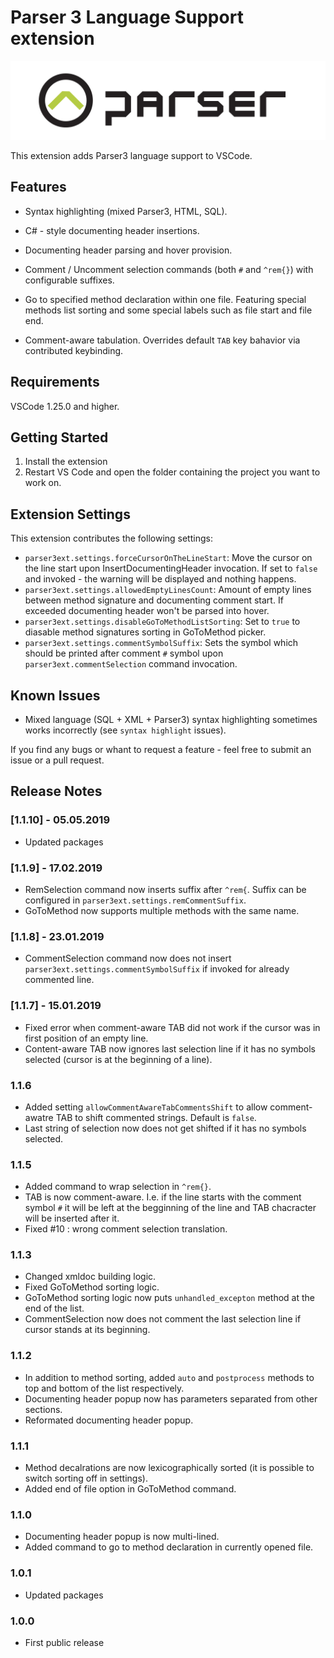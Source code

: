 # Parser 3 Language Support extension

![](.\images\logo.png)

This extension adds Parser3 language support to VSCode.

## Features

- Syntax highlighting (mixed Parser3, HTML, SQL).

- C# - style documenting header insertions.

- Documenting header parsing and hover provision.

- Comment / Uncomment selection commands (both `#` and `^rem{}`) with configurable suffixes.

- Go to specified method declaration within one file. Featuring special methods list sorting and some special labels such as file start and file end.

- Comment-aware tabulation. Overrides default `TAB` key bahavior via contributed keybinding.

## Requirements

VSCode 1.25.0 and higher.

## Getting Started

1. Install the extension
2. Restart VS Code and open the folder containing the project you want to work on.

## Extension Settings

This extension contributes the following settings:

* `parser3ext.settings.forceCursorOnTheLineStart`: Move the cursor on the line start upon InsertDocumentingHeader invocation. If set to `false` and invoked - the warning will be displayed and nothing happens.
* `parser3ext.settings.allowedEmptyLinesCount`: Amount of empty lines between method signature and documenting comment start. If exceeded documenting header won't be parsed into hover.
* `parser3ext.settings.disableGoToMethodListSorting`: Set to `true` to diasable method signatures sorting in GoToMethod picker.
* `parser3ext.settings.commentSymbolSuffix`: Sets the symbol which should be printed after comment `#` symbol upon `parser3ext.commentSelection` command invocation.

## Known Issues

- Mixed language (SQL + XML + Parser3) syntax highlighting sometimes works incorrectly (see `syntax highlight` issues).

If you find any bugs or whant to request a feature - feel free to submit an issue or a pull request.

## Release Notes

### [1.1.10] - 05.05.2019

- Updated packages

### [1.1.9] - 17.02.2019

- RemSelection command now inserts suffix after `^rem{`. Suffix can be configured in `parser3ext.settings.remCommentSuffix`.
- GoToMethod now supports multiple methods with the same name.

### [1.1.8] - 23.01.2019

- CommentSelection command now does not insert `parser3ext.settings.commentSymbolSuffix` if invoked for already commented line.

### [1.1.7] - 15.01.2019

- Fixed error when comment-aware TAB did not work if the cursor was in first position of an empty line.
- Content-aware TAB now ignores last selection line if it has no symbols selected (cursor is at the beginning of a line).

### 1.1.6

- Added setting `allowCommentAwareTabCommentsShift` to allow comment-awatre TAB to shift commented strings. Default is `false`.
- Last string of selection now does not get shifted if it has no symbols selected.

### 1.1.5

- Added command to wrap selection in `^rem{}`.
- TAB is now comment-aware. I.e. if the line starts with the comment symbol `#` it will be left at the begginning of the line and TAB chacracter will be inserted after it.
- Fixed #10 : wrong comment selection translation.

### 1.1.3

- Changed xmldoc building logic.
- Fixed GoToMethod sorting logic.
- GoToMethod sorting logic now puts `unhandled_excepton` method at the end of the list.
- CommentSelection now does not comment the last selection line if cursor stands at its beginning.

### 1.1.2

- In addition to method sorting, added `auto` and `postprocess` methods to top and bottom of the list respectively.
- Documenting header popup now has parameters separated from other sections.
- Reformated documenting header popup.

### 1.1.1

- Method decalrations are now lexicographically sorted (it is possible to switch sorting off in settings).
- Added end of file option in GoToMethod command.

### 1.1.0

- Documenting header popup is now multi-lined.
- Added command to go to method declaration in currently opened file.

### 1.0.1

- Updated packages

### 1.0.0

- First public release